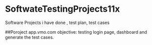 # SoftwateTestingProjects11x
Software Projects i have done , test plan, test cases

##Poroject app.vmo.com
objective: testing login page, dashboard and generate the test cases.
